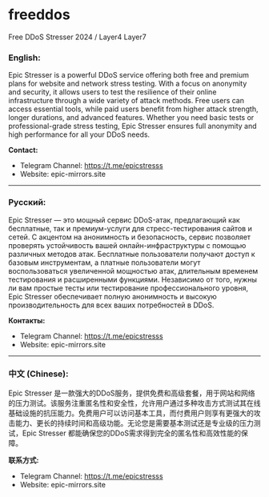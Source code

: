 # freeddos
Free DDoS Stresser 2024 / Layer4 Layer7

### **English:**
Epic Stresser is a powerful DDoS service offering both free and premium plans for website and network stress testing. With a focus on anonymity and security, it allows users to test the resilience of their online infrastructure through a wide variety of attack methods. Free users can access essential tools, while paid users benefit from higher attack strength, longer durations, and advanced features. Whether you need basic tests or professional-grade stress testing, Epic Stresser ensures full anonymity and high performance for all your DDoS needs.

**Contact:**
- Telegram Channel: https://t.me/epicstresss
- Website: epic-mirrors.site

---

### **Русский:**
Epic Stresser — это мощный сервис DDoS-атак, предлагающий как бесплатные, так и премиум-услуги для стресс-тестирования сайтов и сетей. С акцентом на анонимность и безопасность, сервис позволяет проверять устойчивость вашей онлайн-инфраструктуры с помощью различных методов атак. Бесплатные пользователи получают доступ к базовым инструментам, а платные пользователи могут воспользоваться увеличенной мощностью атак, длительным временем тестирования и расширенными функциями. Независимо от того, нужны ли вам простые тесты или тестирование профессионального уровня, Epic Stresser обеспечивает полную анонимность и высокую производительность для всех ваших потребностей в DDoS.

**Контакты:**
- Telegram Channel: https://t.me/epicstresss
- Website: epic-mirrors.site

---

### **中文 (Chinese):**
Epic Stresser 是一款强大的DDoS服务，提供免费和高级套餐，用于网站和网络的压力测试。该服务注重匿名性和安全性，允许用户通过多种攻击方式测试其在线基础设施的抗压能力。免费用户可以访问基本工具，而付费用户则享有更强大的攻击能力、更长的持续时间和高级功能。无论您是需要基本测试还是专业级的压力测试，Epic Stresser 都能确保您的DDoS需求得到完全的匿名性和高效性能的保障。

**联系方式:**
- Telegram Channel: https://t.me/epicstresss
- Website: epic-mirrors.site
